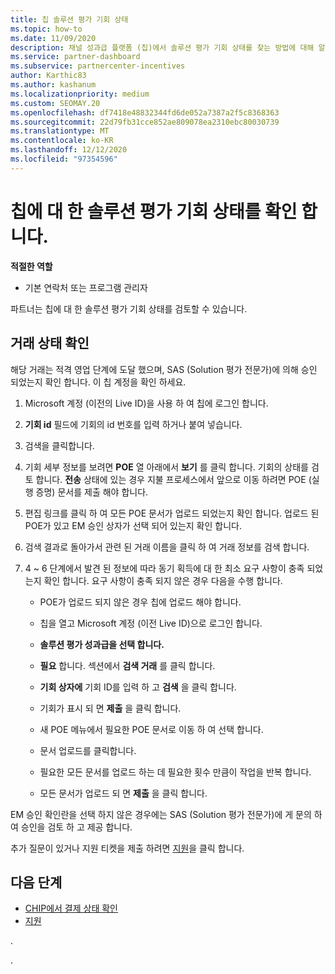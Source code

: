 ```yaml
---
title: 칩 솔루션 평가 기회 상태
ms.topic: how-to
ms.date: 11/09/2020
description: 채널 성과급 플랫폼 (칩)에서 솔루션 평가 기회 상태를 찾는 방법에 대해 알아봅니다.
ms.service: partner-dashboard
ms.subservice: partnercenter-incentives
author: Karthic83
ms.author: kashanum
ms.localizationpriority: medium
ms.custom: SEOMAY.20
ms.openlocfilehash: df7418e48832344fd6de052a7387a2f5c8368363
ms.sourcegitcommit: 22d79fb31cce852ae809078ea2310ebc80030739
ms.translationtype: MT
ms.contentlocale: ko-KR
ms.lasthandoff: 12/12/2020
ms.locfileid: "97354596"
---
```

# <a name="find-your-solution-assessments-opportunity-status-on-chip"></a>칩에 대 한 솔루션 평가 기회 상태를 확인 합니다.

**적절한 역할**

- 기본 연락처 또는 프로그램 관리자

파트너는 칩에 대 한 솔루션 평가 기회 상태를 검토할 수 있습니다.

## <a name="determine-the-status-of-your-deal"></a>거래 상태 확인

해당 거래는 적격 영업 단계에 도달 했으며, SAS (Solution 평가 전문가)에 의해 승인 되었는지 확인 합니다. 이 칩 계정을 확인 하세요.

1. Microsoft 계정 (이전의 Live ID)을 사용 하 여 칩에 로그인 합니다.
1. **기회 id** 필드에 기회의 id 번호를 입력 하거나 붙여 넣습니다.
3. 검색을 클릭합니다.

1. 기회 세부 정보를 보려면 **POE** 열 아래에서 **보기** 를 클릭 합니다. 기회의 상태를 검토 합니다. **전송** 상태에 있는 경우 지불 프로세스에서 앞으로 이동 하려면 POE (실행 증명) 문서를 제출 해야 합니다.
 
1. 편집 링크를 클릭 하 여 모든 POE 문서가 업로드 되었는지 확인 합니다. 업로드 된 POE가 있고 EM 승인 상자가 선택 되어 있는지 확인 합니다.
 
1. 검색 결과로 돌아가서 관련 된 거래 이름을 클릭 하 여 거래 정보를 검색 합니다. 

1. 4 ~ 6 단계에서 발견 된 정보에 따라 동기 획득에 대 한 최소 요구 사항이 충족 되었는지 확인 합니다. 요구 사항이 충족 되지 않은 경우 다음을 수행 합니다.
 
     - POE가 업로드 되지 않은 경우 칩에 업로드 해야 합니다.
 
     - 칩을 열고 Microsoft 계정 (이전 Live ID)으로 로그인 합니다.
 
     - **솔루션 평가 성과급을 선택 합니다.**

     - **필요** 합니다. 섹션에서 **검색 거래** 를 클릭 합니다.

     - **기회 상자에** 기회 ID를 입력 하 고 **검색** 을 클릭 합니다.

     - 기회가 표시 되 면 **제출** 을 클릭 합니다.
  
     - 새 POE 메뉴에서 필요한 POE 문서로 이동 하 여 선택 합니다.

     - 문서 업로드를 클릭합니다.

     - 필요한 모든 문서를 업로드 하는 데 필요한 횟수 만큼이 작업을 반복 합니다.

     - 모든 문서가 업로드 되 면 **제출** 을 클릭 합니다.

EM 승인 확인란을 선택 하지 않은 경우에는 SAS (Solution 평가 전문가)에 게 문의 하 여 승인을 검토 하 고 제공 합니다.
 
추가 질문이 있거나 지원 티켓을 제출 하려면 [지원](report-problems-with-partner-center.md)을 클릭 합니다.

## <a name="next-steps"></a>다음 단계

- [CHIP에서 결제 상태 확인](chip-payment-status.md)
- [지원](report-problems-with-partner-center.md)

.




.





